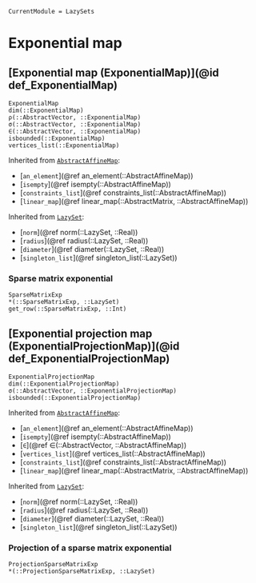 ```@meta
CurrentModule = LazySets
```

# Exponential map

## [Exponential map (ExponentialMap)](@id def_ExponentialMap)

```@docs
ExponentialMap
dim(::ExponentialMap)
ρ(::AbstractVector, ::ExponentialMap)
σ(::AbstractVector, ::ExponentialMap)
∈(::AbstractVector, ::ExponentialMap)
isbounded(::ExponentialMap)
vertices_list(::ExponentialMap)
```
Inherited from [`AbstractAffineMap`](@ref):
* [`an_element`](@ref an_element(::AbstractAffineMap))
* [`isempty`](@ref isempty(::AbstractAffineMap))
* [`constraints_list`](@ref constraints_list(::AbstractAffineMap))
* [`linear_map`](@ref linear_map(::AbstractMatrix, ::AbstractAffineMap))

Inherited from [`LazySet`](@ref):
* [`norm`](@ref norm(::LazySet, ::Real))
* [`radius`](@ref radius(::LazySet, ::Real))
* [`diameter`](@ref diameter(::LazySet, ::Real))
* [`singleton_list`](@ref singleton_list(::LazySet))

### Sparse matrix exponential

```@docs
SparseMatrixExp
*(::SparseMatrixExp, ::LazySet)
get_row(::SparseMatrixExp, ::Int)
```

## [Exponential projection map (ExponentialProjectionMap)](@id def_ExponentialProjectionMap)

```@docs
ExponentialProjectionMap
dim(::ExponentialProjectionMap)
σ(::AbstractVector, ::ExponentialProjectionMap)
isbounded(::ExponentialProjectionMap)
```
Inherited from [`AbstractAffineMap`](@ref):
* [`an_element`](@ref an_element(::AbstractAffineMap))
* [`isempty`](@ref isempty(::AbstractAffineMap))
* [`∈`](@ref ∈(::AbstractVector, ::AbstractAffineMap))
* [`vertices_list`](@ref vertices_list(::AbstractAffineMap))
* [`constraints_list`](@ref constraints_list(::AbstractAffineMap))
* [`linear_map`](@ref linear_map(::AbstractMatrix, ::AbstractAffineMap))

Inherited from [`LazySet`](@ref):
* [`norm`](@ref norm(::LazySet, ::Real))
* [`radius`](@ref radius(::LazySet, ::Real))
* [`diameter`](@ref diameter(::LazySet, ::Real))
* [`singleton_list`](@ref singleton_list(::LazySet))

### Projection of a sparse matrix exponential

```@docs
ProjectionSparseMatrixExp
*(::ProjectionSparseMatrixExp, ::LazySet)
```
